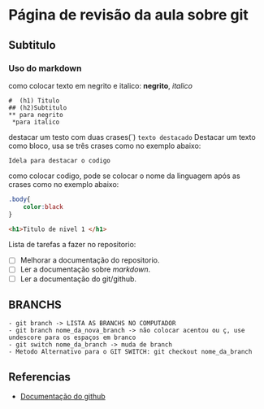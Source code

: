 # Página de revisão da aula sobre git 
## Subtitulo
### Uso do markdown

 como colocar texto em negrito e italico:
**negrito**,
*italico*
```
#  (h1) Titulo
## (h2)Subtitulo
** para negrito
 *para italico
```
destacar um testo com duas crases(`)  ``texto destacado``
Destacar um texto como bloco, usa se três crases como no exemplo abaixo: 

```
Idela para destacar o codigo
````

como colocar codigo, pode se colocar o nome da linguagem após as crases como no exemplo abaixo:

```` css
.body{
    color:black 
}
````
````html
<h1>Titulo de nivel 1 </h1>
````
Lista de tarefas a fazer no repositorio:
- [ ] Melhorar a documentação do repositorio.
- [ ] Ler a documentação sobre *markdown*.
- [ ] Ler a documentação do git/github. 

## BRANCHS
````
- git branch -> LISTA AS BRANCHS NO COMPUTADOR
- git branch nome_da_nova_branch -> não colocar acentou ou ç, use undescore para os espaços em branco
- git switch nome_da_branch -> muda de branch 
- Metodo Alternativo para o GIT SWITCH: git checkout nome_da_branch
````




## Referencias

* [Documentação do github](https://docs.github.com/pt/get-started/writing-on-github/getting-started-with-writing-and-formatting-on-github/basic-writing-and-formatting-syntax#headings)


